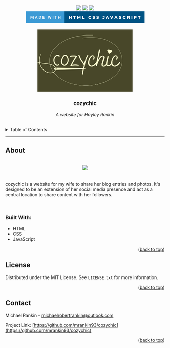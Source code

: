 <div id="top"></div>

<div align="center">
  <a href="https://opensource.org/licenses/GPL-3.0"><img src="https://img.shields.io/github/license/mrankin93/cozychic"></a> 
  <a href="https://github.com/mrankin93/cozychic/commits/main"><img src="https://img.shields.io/github/commit-activity/m/mrankin93/cozychic"></a>
  <a href="https://github.com/mrankin/cozychic"><img src="https://img.shields.io/github/repo-size/mrankin93/cozychic"></a>
</div>

<div align="center">
  <img src="img/misc/readme-badge.svg" width=375px>
</div>

<br>

<div align="center">
  <div><a href="https://github.com/mrankin93/cozychic"><img src="img/logos/logo_main.jpg" width="300"></a>
  </div>
  <h3 style="font-weight: bold">cozychic</h3>
    <p style="font-style: italic"> A website for Hayley Rankin </p>
</div>

<br>
<details>
  <summary>Table of Contents</summary>
  <ol>
    <li>
      <a href="#about-the-project">About</a>
      <ul>
        <li><a href="#built-with">Built With</a></li>
      </ul>
    <li><a href="#license">License</a></li>
    <li><a href="#contact">Contact</a></li>
    
  </ol>
</details>

---

<h2 style="font-weight: bold" id="about-the-project">About</h2>

<br>
<div align="center"><img src="https://via.placeholder.com/300"></div>
<br>

<p>cozychic is a website for my wife to share her blog entries and photos. It's designed to be an extension of her social media presence and act as a central location to share content with her followers.</p>
<br>

<h3 id="built-with">Built With:</h3>

- HTML
- CSS
- JavaScript

<p align="right">(<a href="#top">back to top</a>)</p>


<h2 style="font-weight: bold" id="license">License</h2>

Distributed under the MIT License. See `LICENSE.txt` for more information.
<p align="right">(<a href="#top">back to top</a>)</p>


<h2 style="font-weight: bold" id="contact">Contact</h2>

Michael Rankin - michaelrobertrankin@outlook.com

Project Link: [https://github.com/mrankin93/cozychic](https://github.com/mrankin93/cozychic)

<p align="right">(<a href="#top">back to top</a>)</p>



